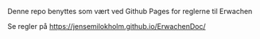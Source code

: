 Denne repo benyttes som vært ved Github Pages for reglerne til Erwachen


Se regler på https://jensemilokholm.github.io/ErwachenDoc/
